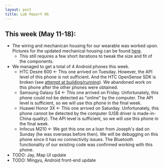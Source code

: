 ```yaml
---
layout: post
title: Lab Report 06
---
```

## This week (May 11-18):
* The wiring and mechanican housing for our wearable was worked upon. Pictures for the updated mechanical housing can be found [here](https://github.com/kaysoky/PREvent/issues/6).
  * This still requires a few short iterations to tweak the size and fit of the components.
* We managed to get a total of 4 Android phones this week.
  * HTC Desire 600 <- This one arrived on Tuesday.  However, the API level of this phone is not sufficient.  And the HTC OpenSense SDK is broken (see [attempt at building/running](https://github.com/kaysoky/PREvent/tree/htc)).  We abandoned work on this phone after the other phones were obtained.
  * Samsung Galaxy S4 <- This one arrived on Friday.  Unfortunately, this phone could not be detected as "online" by the computer.  The API level is sufficient, so we will use this phone in the final week.
  * Huawei Honor 3X <- This one arrived on Saturday.  Unfortunately, this phone cannot be detected by the computer (USB driver is made-in-China quality).  The API level is sufficient, so we will use this phone in the final week.
  * Infocus M210 <- We got this one on a loan from Joseph's dad on Sunday (he was overseas before then).  We will be debugging on this phone since it has no connectivity issues.  The Bluetooth functionality of our existing code was confirmed working with this phone.
* TODO: Jay, Map UI update
* TODO: Mingyu, Android front-end update
